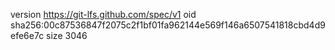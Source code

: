 version https://git-lfs.github.com/spec/v1
oid sha256:00c87536847f2075c2f1bf01fa962144e569f146a6507541818cbd4d9efe6e7c
size 3046
